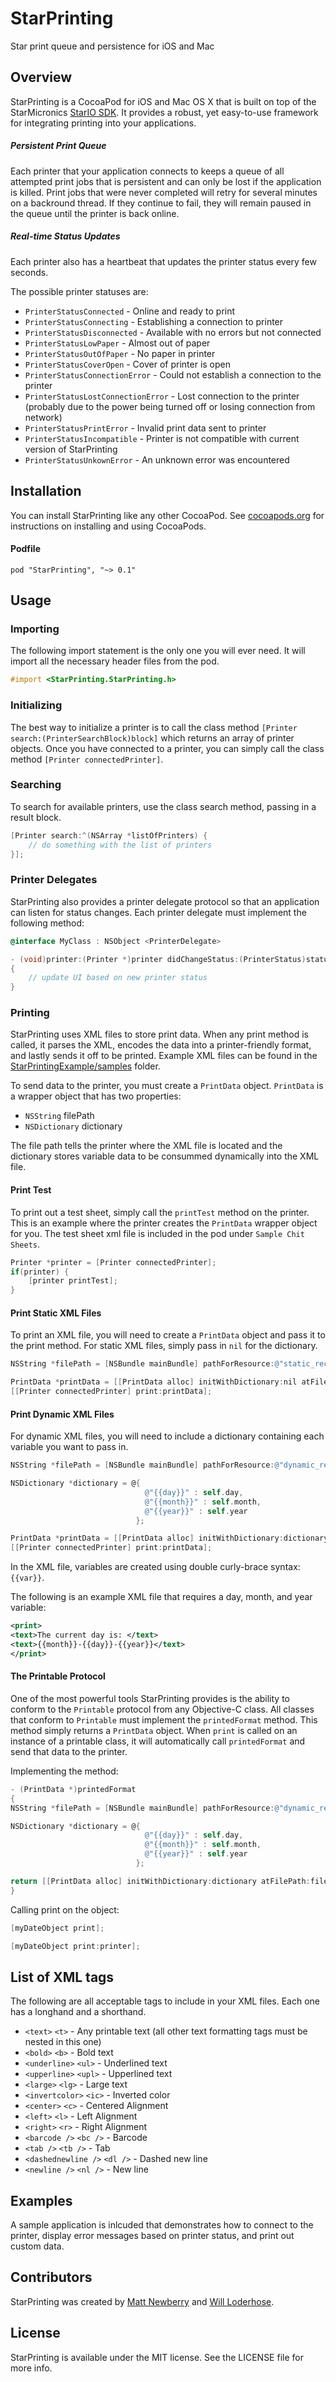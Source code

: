 # StarPrinting

Star print queue and persistence for iOS and Mac

## Overview

StarPrinting is a CocoaPod for iOS and Mac OS X that is built on top of the StarMicronics [StarIO SDK](http://www.starmicronics.com/support/technologycategorydetail.aspx?id=39). It provides a robust, yet easy-to-use framework for integrating printing into your applications.

##### Persistent Print Queue
Each printer that your application connects to keeps a queue of all attempted print jobs that is persistent and can only be lost if the application is killed. Print jobs that were never completed will retry for several minutes on a backround thread. If they continue to fail, they will remain paused in the queue until the printer is back online.

##### Real-time Status Updates
Each printer also has a heartbeat that updates the printer status every few seconds.

The possible printer statuses are:

 - `PrinterStatusConnected` - Online and ready to print
 - `PrinterStatusConnecting` - Establishing a connection to printer
 - `PrinterStatusDisconnected` - Available with no errors but not connected
 - `PrinterStatusLowPaper` - Almost out of paper
 - `PrinterStatusOutOfPaper` - No paper in printer
 - `PrinterStatusCoverOpen` - Cover of printer is open
 - `PrinterStatusConnectionError` - Could not establish a connection to the printer
 - `PrinterStatusLostConnectionError` - Lost connection to the printer (probably due to the power being turned off or losing connection from network)
 - `PrinterStatusPrintError` - Invalid print data sent to printer
 - `PrinterStatusIncompatible` - Printer is not compatible with current version of StarPrinting
 - `PrinterStatusUnkownError` - An unknown error was encountered

## Installation

You can install StarPrinting like any other CocoaPod.
See [cocoapods.org](http://cocoapods.org/) for instructions on installing and using CocoaPods.

#### Podfile

	pod "StarPrinting", "~> 0.1"


## Usage

### Importing
The following import statement is the only one you will ever need. It will import all the necessary header files from the pod.

```objective-c
#import <StarPrinting.StarPrinting.h>
```

### Initializing
The best way to initialize a printer is to call the class method `[Printer search:(PrinterSearchBlock)block]` which returns an array of printer objects. Once you have connected to a printer, you can simply call the class method `[Printer connectedPrinter]`.

### Searching
To search for available printers, use the class search method, passing in a result block.

```objective-c
[Printer search:^(NSArray *listOfPrinters) {
	// do something with the list of printers
}];
```

### Printer Delegates
StarPrinting also provides a printer delegate protocol so that an application can listen for status changes. Each printer delegate must implement the following method:

```objective-c
@interface MyClass : NSObject <PrinterDelegate>
```

```objective-c
- (void)printer:(Printer *)printer didChangeStatus:(PrinterStatus)status
{
	// update UI based on new printer status
}
```

### Printing
StarPrinting uses XML files to store print data. When any print method is called, it parses the XML, encodes the data into a printer-friendly format, and lastly sends it off to be printed. Example XML files can be found in the [StarPrintingExample/samples](https://github.com/opentable/star-printing/tree/master/StarPrintingExample/samples) folder.

To send data to the printer, you must create a `PrintData` object. `PrintData` is a wrapper object that has two properties:

 - `NSString` filePath
 - `NSDictionary` dictionary

The file path tells the printer where the XML file is located and the dictionary stores variable data to be consummed dynamically into the XML file.

#### Print Test
To print out a test sheet, simply call the `printTest` method on the printer. This is an example where the printer creates the `PrintData` wrapper object for you. The test sheet xml file is included in the pod under `Sample Chit Sheets`.

```objective-c
Printer *printer = [Printer connectedPrinter];
if(printer) {
	[printer printTest];
}
```

#### Print Static XML Files
To print an XML file, you will need to create a `PrintData` object and pass it to the print method. For static XML files, simply pass in `nil` for the dictionary. 

```objective-c
NSString *filePath = [NSBundle mainBundle] pathForResource:@"static_receipt" ofType:@"xml"];

PrintData *printData = [[PrintData alloc] initWithDictionary:nil atFilePath:filePath];
[[Printer connectedPrinter] print:printData];
```

#### Print Dynamic XML Files
For dynamic XML files, you will need to include a dictionary containing each variable you want to pass in.

```objective-c
NSString *filePath = [NSBundle mainBundle] pathForResource:@"dynamic_receipt" ofType:@"xml"];

NSDictionary *dictionary = @{
							  @"{{day}}" : self.day,
							  @"{{month}}" : self.month,
							  @"{{year}}" : self.year
							};

PrintData *printData = [[PrintData alloc] initWithDictionary:dictionary atFilePath:filePath];
[[Printer connectedPrinter] print:printData];
```

In the XML file, variables are created using double curly-brace syntax: `{{var}}`.

The following is an example XML file that requires a day, month, and year variable:

```xml
<print>
<text>The current day is: </text>
<text>{{month}}-{{day}}-{{year}}</text>
</print>
```

#### The Printable Protocol
One of the most powerful tools StarPrinting provides is the ability to conform to the `Printable` protocol from any Objective-C class. All classes that conform to `Printable` must implement the `printedFormat` method. This method simply returns a `PrintData` object. When `print` is called on an instance of a printable class, it will automatically call `printedFormat` and send that data to the printer.

Implementing the method:
```objective-c
- (PrintData *)printedFormat
{
NSString *filePath = [NSBundle mainBundle] pathForResource:@"dynamic_receipt" ofType:@"xml"];

NSDictionary *dictionary = @{
							  @"{{day}}" : self.day,
							  @"{{month}}" : self.month,
							  @"{{year}}" : self.year
							};

return [[PrintData alloc] initWithDictionary:dictionary atFilePath:filePath];
}
```

Calling print on the object:

```objective-c
[myDateObject print];
```
```objective-c
[myDateObject print:printer];
```

## List of XML tags
The following are all acceptable tags to include in your XML files. Each one has a longhand and a shorthand.
 - `<text>` `<t>` - Any printable text (all other text formatting tags must be nested in this one)
 - `<bold>` `<b>` - Bold text
 - `<underline>` `<ul>` - Underlined text
 - `<upperline>` `<upl>` - Upperlined text
 - `<large>` `<lg>` - Large text
 - `<invertcolor>` `<ic>` - Inverted color
 - `<center>` `<c>` - Centered Alignment
 - `<left>` `<l>` - Left Alignment
 - `<right>` `<r>` - Right Alignment
 - `<barcode />` `<bc />` - Barcode
 - `<tab />` `<tb />` - Tab
 - `<dashednewline />` `<dl />` - Dashed new line
 - `<newline />` `<nl />` - New line

## Examples

A sample application is inlcuded that demonstrates how to connect to the printer, display error messages based on printer status, and print out custom data.

## Contributors

StarPrinting was created by [Matt Newberry](https://github.com/MattNewberry) and [Will Loderhose](https://github.com/Will-Loderhose).

## License

StarPrinting is available under the MIT license. See the LICENSE file for more info.